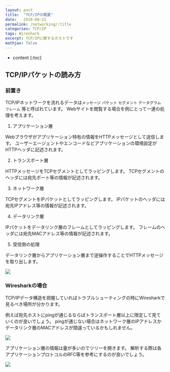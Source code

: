 ```yaml
---
layout: post
title:  "TCP/IPの概要"
date:   2018-08-21
permalink: /networking/:title
categories: TCP/IP
tags: Wireshark
excerpt: TCP/IPに関するポストです
mathjax: false
---
```


* content
{:toc}

## TCP/IPパケットの読み方

### 前置き

TCP/IPネットワークを流れるデータは`メッセージ` `パケット` `セグメント` `データグラム` `フレーム` 等と呼ばれています。
Webサイトを閲覧する場合を例にとって一連の処理を考えます。

1. アプリケーション層

Webブラウザがアプリケーション特有の情報をHTTPメッセージとして送信します。
ユーザーエージェントやエンコードなどアプリケーションの環境設定がHTTPヘッダに記述されます。

2. トランスポート層

HTTPメッセージをTCPセグメントとしてラッピングします。
TCPセグメントのヘッダには宛先ポート等の情報が記述されます。

3. ネットワーク層

TCPセグメントをIPパケットとしてラッピングします。
IPパケットのヘッダには宛先IPアドレス等の情報が記述されます。

4. データリンク層

IPパケットをデータリンク層のフレームとしてラッピングします。
フレームのヘッダには宛先MACアドレス等の情報が記述されます。

5. 受信側の処理

データリンク層からアプリケーション層まで逆操作することでHTTPメッセージを取り出します。

![]({{site.baseurl}}/images/wireshark/packet_structure.png)

### Wiresharkの場合

TCP/IPデータ構造を把握していればトラブルシューティングの時にWiresharkで見るべき場所が分かります。

例えば宛先ホストにpingが通じるならばトランスポート層以上に限定して見ていくのが良いでしょう。
pingが通じない場合はネットワーク層のIPアドレスかデータリンク層のMACアドレスが間違っているかもしれません。

![]({{site.baseurl}}/images/wireshark/view01.png)

アプリケーション層の情報は量が多いのでツリーを開きます。
解析する際は各アプリケーションプロトコルのRFC等を参考にするのが良いでしょう。

![]({{site.baseurl}}/images/wireshark/view02.png)
